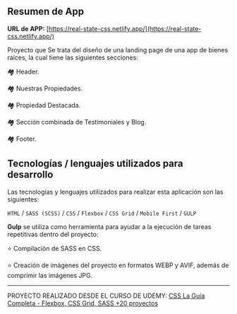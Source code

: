 ## Resumen de App

**URL de APP:** [https://real-state-css.netlify.app/](https://real-state-css.netlify.app/)

Proyecto que Se trata del diseño de una landing page de una app de bienes raíces, la cual tiene las siguientes secciones:

🏘️ Header.

🏘️ Nuestras Propiedades.

🏘️ Propiedad Destacada.

🏘️ Sección combinada de Testimoniales y Blog.

🏘️ Footer.

## Tecnologías / lenguajes utilizados para desarrollo

Las tecnologías y lenguajes utilizados para realizar esta aplicación son las siguientes:

`HTML` / `SASS (SCSS)` / `CSS` / `Flexbox` / `CSS Grid` / `Mobile First` / `GULP`

**Gulp** se utiliza como herramienta para ayudar a la ejecución de tareas repetitivas dentro del proyecto:

⭐ Compilación de SASS en CSS.

⭐ Creación de imágenes del proyecto en formatos WEBP y AVIF, además de comprimir las imágenes JPG.

---

PROYECTO REALIZADO DESDE EL CURSO DE UDEMY: [CSS La Guía Completa - Flexbox, CSS Grid, SASS +20 proyectos](https://www.udemy.com/course/css-grid-y-flexbox-la-guia-definitiva-crea-10-proyectos/)
